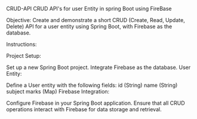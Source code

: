 CRUD-API
CRUD API's for user Entity in spring Boot using FireBase

Objective: Create and demonstrate a short CRUD (Create, Read, Update, Delete) API for a user entity using Spring Boot, with Firebase as the database.

Instructions:

Project Setup:

Set up a new Spring Boot project.
Integrate Firebase as the database.
User Entity:

Define a User entity with the following fields:
id (String)
name (String)
subject marks (Map)
Firebase Integration:

Configure Firebase in your Spring Boot application.
Ensure that all CRUD operations interact with Firebase for data storage and retrieval.
